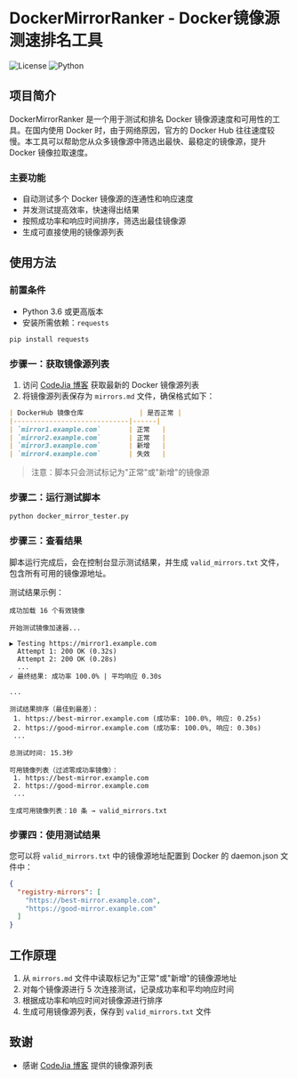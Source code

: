# DockerMirrorRanker - Docker镜像源测速排名工具

![License](https://img.shields.io/badge/license-MIT-blue.svg)
![Python](https://img.shields.io/badge/python-3.6%2B-blue)

## 项目简介

DockerMirrorRanker 是一个用于测试和排名 Docker 镜像源速度和可用性的工具。在国内使用 Docker 时，由于网络原因，官方的 Docker Hub 往往速度较慢。本工具可以帮助您从众多镜像源中筛选出最快、最稳定的镜像源，提升 Docker 镜像拉取速度。

### 主要功能

- 自动测试多个 Docker 镜像源的连通性和响应速度
- 并发测试提高效率，快速得出结果
- 按照成功率和响应时间排序，筛选出最佳镜像源
- 生成可直接使用的镜像源列表

## 使用方法

### 前置条件

- Python 3.6 或更高版本
- 安装所需依赖：`requests`

```bash
pip install requests
```

### 步骤一：获取镜像源列表

1. 访问 [CodeJia 博客](https://www.coderjia.cn/archives/dba3f94c-a021-468a-8ac6-e840f85867ea) 获取最新的 Docker 镜像源列表
2. 将镜像源列表保存为 `mirrors.md` 文件，确保格式如下：

```markdown
| DockerHub 镜像仓库              | 是否正常 |
|-----------------------------|------|
| `mirror1.example.com`       | 正常   |
| `mirror2.example.com`       | 正常   |
| `mirror3.example.com`       | 新增   |
| `mirror4.example.com`       | 失效   |
```

> 注意：脚本只会测试标记为"正常"或"新增"的镜像源

### 步骤二：运行测试脚本

```bash
python docker_mirror_tester.py
```

### 步骤三：查看结果

脚本运行完成后，会在控制台显示测试结果，并生成 `valid_mirrors.txt` 文件，包含所有可用的镜像源地址。

测试结果示例：
```
成功加载 16 个有效镜像

开始测试镜像加速器...

▶ Testing https://mirror1.example.com
  Attempt 1: 200 OK (0.32s)
  Attempt 2: 200 OK (0.28s)
  ...
✓ 最终结果: 成功率 100.0% | 平均响应 0.30s

...

测试结果排序（最佳到最差）：
 1. https://best-mirror.example.com (成功率: 100.0%, 响应: 0.25s)
 2. https://good-mirror.example.com (成功率: 100.0%, 响应: 0.30s)
 ...

总测试时间: 15.3秒

可用镜像列表（过滤零成功率镜像）：
 1. https://best-mirror.example.com
 2. https://good-mirror.example.com
 ...

生成可用镜像列表：10 条 → valid_mirrors.txt
```

### 步骤四：使用测试结果

您可以将 `valid_mirrors.txt` 中的镜像源地址配置到 Docker 的 daemon.json 文件中：

```json
{
  "registry-mirrors": [
    "https://best-mirror.example.com",
    "https://good-mirror.example.com"
  ]
}
```

## 工作原理

1. 从 `mirrors.md` 文件中读取标记为"正常"或"新增"的镜像源地址
2. 对每个镜像源进行 5 次连接测试，记录成功率和平均响应时间
3. 根据成功率和响应时间对镜像源进行排序
4. 生成可用镜像源列表，保存到 `valid_mirrors.txt` 文件

## 致谢

- 感谢 [CodeJia 博客](https://www.coderjia.cn) 提供的镜像源列表
